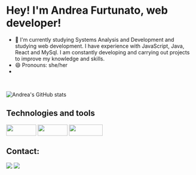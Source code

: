 # Hey! I'm Andrea Furtunato, web developer!

- 🌱 I'm currently studying Systems Analysis and Development and studying web development. I have experience with JavaScript, Java, React and MySql. I am constantly developing and carrying out projects to improve my knowledge and skills.
- 😄 Pronouns: she/her
- 

<div>
</div>



<div style="display: inline_block"><br>

  ![Andrea's GitHub stats](https://github-readme-stats.vercel.app/api?username=andreafdev&show_icons=true&theme=transparent)

  <h2> Technologies and tools </h2>
    <img align="center" alt="" height="30" width="80" src="https://img.shields.io/badge/HTML5-E34F26?style=for-the-badge&logo=html5&logoColor=white">
    <img align="center" alt="" height="30" width="80" src="https://img.shields.io/badge/CSS3-1572B6?style=for-the-badge&logo=css3&logoColor=white">
    <img align="center" alt="" height="30" width="90" src="https://img.shields.io/badge/JavaScript-323330?style=for-the-badge&logo=javascript&logoColor=F7DF1E">
    <img align="center" alt="" src="https://img.shields.io/badge/Java-ED8B00?style=for-the-badge&logo=openjdk&logoColor=white">
    <img align="center" alt="" src="https://img.shields.io/badge/Spring-6DB33F?style=for-the-badge&logo=spring&logoColor=white">
    <img align="center" alt="" src="https://img.shields.io/badge/MySQL-00000F?style=for-the-badge&logo=mysql&logoColor=white"> 
   
</div>
  <h2> Contact:  </h2>
  <a href = "mailto:andreafps.dev@gmail.com"><img src="https://img.shields.io/badge/-Gmail-%23333?style=for-the-badge&logo=gmail&logoColor=white" target="_blank"></a>
  <a href="https://www.linkedin.com/in/andreafurtunato/" target="_blank"><img src="https://img.shields.io/badge/-LinkedIn-%230077B5?style=for-the-badge&logo=linkedin&logoColor=white" target="_blank"></a> 
  
  
</div>
